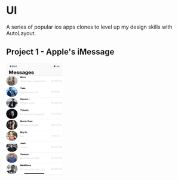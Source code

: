 # UI

A series of popular ios apps clones to level up my design skills with AutoLayout.


## Project 1 - Apple's iMessage
<img src= "Screenshots/imessage.png" width = 150 height = 300></img>
